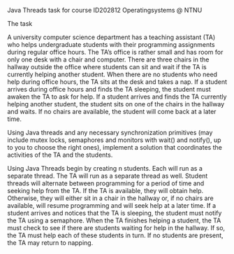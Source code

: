 Java Threads task for course ID202812 Operatingsystems @ NTNU

The task

A university computer science department has a teaching assistant (TA) who helps undergraduate students
with their programming assignments during regular office hours. The TA’s office is rather small and has room
for only one desk with a chair and computer. There are three chairs in the hallway outside the office where
students can sit and wait if the TA is currently helping another student. When there are no students who need
help during office hours, the TA sits at the desk and takes a nap. If a student arrives during office hours and
finds the TA sleeping, the student must awaken the TA to ask for help. If a student arrives and finds the TA
currently helping another student, the student sits on one of the chairs in the hallway and waits. If no chairs are
available, the student will come back at a later time.

Using Java threads and any necessary synchronization primitives (may include mutex locks, semaphores and
monitors with wait() and notify(), up to you to choose the right ones), implement a solution that coordinates
the activities of the TA and the students.

Using Java Threads begin by creating n students. Each will run as a separate thread. The TA will run as a
separate thread as well. Student threads will alternate between programming for a period of time and seeking
help from the TA. If the TA is available, they will obtain help. Otherwise, they will either sit in a chair in the
hallway or, if no chairs are available, will resume programming and will seek help at a later time. If a student
arrives and notices that the TA is sleeping, the student must notify the TA using a semaphore. When the TA finishes helping a student, the TA must check to see if there are students waiting for help in the hallway. If so,
the TA must help each of these students in turn. If no students are present, the TA may return to napping.
